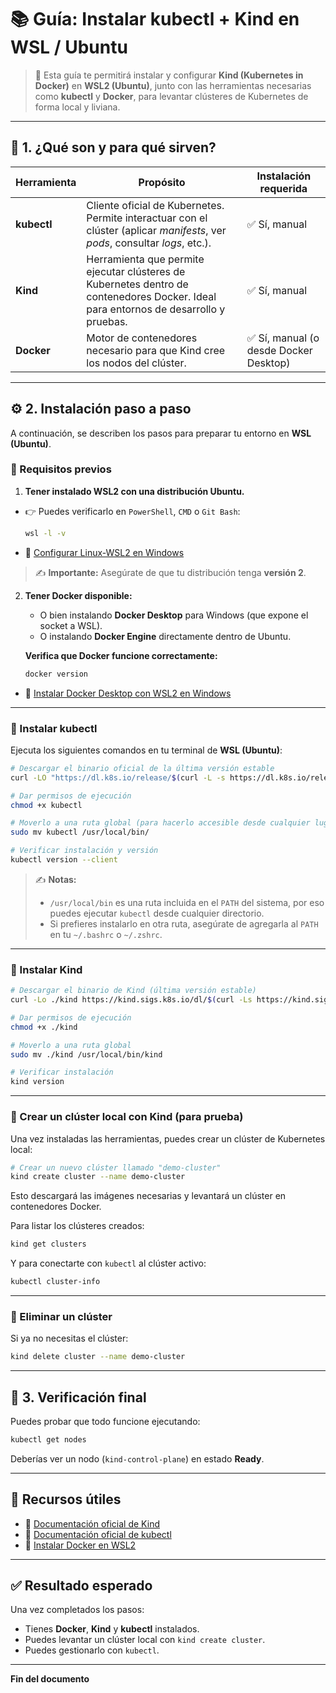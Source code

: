 # 📚 Guía: Instalar kubectl + Kind en WSL / Ubuntu

> 📖 Esta guía te permitirá instalar y configurar **Kind (Kubernetes in Docker)** en **WSL2 (Ubuntu)**, junto con las herramientas necesarias como **kubectl** y **Docker**, para levantar clústeres de Kubernetes de forma local y liviana.

---

## 🧩 1. ¿Qué son y para qué sirven?

| Herramienta | Propósito | Instalación requerida |
|--------------|------------|------------------------|
| **kubectl** | Cliente oficial de Kubernetes. Permite interactuar con el clúster (aplicar *manifests*, ver *pods*, consultar *logs*, etc.). | ✅ Sí, manual |
| **Kind** | Herramienta que permite ejecutar clústeres de Kubernetes dentro de contenedores Docker. Ideal para entornos de desarrollo y pruebas. | ✅ Sí, manual |
| **Docker** | Motor de contenedores necesario para que Kind cree los nodos del clúster. | ✅ Sí, manual (o desde Docker Desktop) |

---

## ⚙️ 2. Instalación paso a paso

A continuación, se describen los pasos para preparar tu entorno en **WSL (Ubuntu)**.

### 🔹 Requisitos previos

1. **Tener instalado WSL2 con una distribución Ubuntu.**  

- 👉 Puedes verificarlo en `PowerShell`, `CMD` o `Git Bash`:

   ```bash
   wsl -l -v
   ```

- 📄 [Configurar Linux-WSL2 en Windows](https://github.com/tejada1970/guias-desarrollo/blob/master/configuraciones/windows/configurar-linux-wsl2-en-windows.md)


> ✍️ **Importante:** Asegúrate de que tu distribución tenga **versión 2**.

2. **Tener Docker disponible:**

   - O bien instalando **Docker Desktop** para Windows (que expone el socket a WSL).
   - O instalando **Docker Engine** directamente dentro de Ubuntu.

   **Verifica que Docker funcione correctamente:**
   ```bash
   docker version
   ```

 - 📄 [Instalar Docker Desktop con WSL2 en Windows](https://github.com/tejada1970/guias-desarrollo/blob/master/requisitos/windows/instalar-docker-desktop-wsl2-en-windows.md)

---

### 🧱 Instalar kubectl

Ejecuta los siguientes comandos en tu terminal de **WSL (Ubuntu)**:

```bash
# Descargar el binario oficial de la última versión estable
curl -LO "https://dl.k8s.io/release/$(curl -L -s https://dl.k8s.io/release/stable.txt)/bin/linux/amd64/kubectl"

# Dar permisos de ejecución
chmod +x kubectl

# Moverlo a una ruta global (para hacerlo accesible desde cualquier lugar)
sudo mv kubectl /usr/local/bin/

# Verificar instalación y versión
kubectl version --client
```

> ✍️ **Notas:**
> - `/usr/local/bin` es una ruta incluida en el `PATH` del sistema, por eso puedes ejecutar `kubectl` desde cualquier directorio.
> - Si prefieres instalarlo en otra ruta, asegúrate de agregarla al `PATH` en tu `~/.bashrc` o `~/.zshrc`.

---

### 🧩 Instalar Kind

```bash
# Descargar el binario de Kind (última versión estable)
curl -Lo ./kind https://kind.sigs.k8s.io/dl/$(curl -Ls https://kind.sigs.k8s.io/dl/latest.txt)/kind-linux-amd64

# Dar permisos de ejecución
chmod +x ./kind

# Moverlo a una ruta global
sudo mv ./kind /usr/local/bin/kind

# Verificar instalación
kind version
```

---

### 🚀 Crear un clúster local con Kind (para prueba)

Una vez instaladas las herramientas, puedes crear un clúster de Kubernetes local:

```bash
# Crear un nuevo clúster llamado "demo-cluster"
kind create cluster --name demo-cluster
```

Esto descargará las imágenes necesarias y levantará un clúster en contenedores Docker.

Para listar los clústeres creados:

```bash
kind get clusters
```

Y para conectarte con `kubectl` al clúster activo:

```bash
kubectl cluster-info
```

---

### 🧹 Eliminar un clúster

Si ya no necesitas el clúster:

```bash
kind delete cluster --name demo-cluster
```

---

## 🧩 3. Verificación final

Puedes probar que todo funcione ejecutando:

```bash
kubectl get nodes
```

Deberías ver un nodo (`kind-control-plane`) en estado **Ready**.

---

## 🧰 Recursos útiles

- 📘 [Documentación oficial de Kind](https://kind.sigs.k8s.io/)
- 📗 [Documentación oficial de kubectl](https://kubernetes.io/docs/reference/kubectl/)
- 🐳 [Instalar Docker en WSL2](https://docs.docker.com/desktop/wsl/)

---

## ✅ Resultado esperado

Una vez completados los pasos:

- Tienes **Docker**, **Kind** y **kubectl** instalados.
- Puedes levantar un clúster local con `kind create cluster`.
- Puedes gestionarlo con `kubectl`.

---

**Fin del documento**
